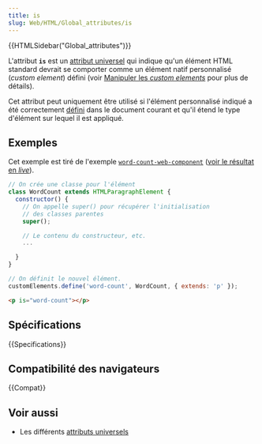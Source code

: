 ```yaml
---
title: is
slug: Web/HTML/Global_attributes/is
---
```


{{HTMLSidebar("Global_attributes")}}

L'attribut **`is`** est un [attribut universel](/fr/docs/Web/HTML/Global_attributes) qui indique qu'un élément HTML standard devrait se comporter comme un élément natif personnalisé (_custom element_) défini (voir [Manipuler les _custom elements_](/fr/docs/Web/API/Web_components/Using_custom_elements) pour plus de détails).

Cet attribut peut uniquement être utilisé si l'élément personnalisé indiqué a été correctement [défini](/fr/docs/Web/API/CustomElementRegistry/define) dans le document courant et qu'il étend le type d'élément sur lequel il est appliqué.

## Exemples

Cet exemple est tiré de l'exemple [`word-count-web-component`](https://github.com/mdn/web-components-examples/tree/master/word-count-web-component) ([voir le résultat en _live_](https://mdn.github.io/web-components-examples/word-count-web-component/)).

```js
// On crée une classe pour l'élément
class WordCount extends HTMLParagraphElement {
  constructor() {
    // On appelle super() pour récupérer l'initialisation
    // des classes parentes
    super();

    // Le contenu du constructeur, etc.
    ...

  }
}

// On définit le nouvel élément.
customElements.define('word-count', WordCount, { extends: 'p' });
```

```html
<p is="word-count"></p>
```

## Spécifications

{{Specifications}}

## Compatibilité des navigateurs

{{Compat}}

## Voir aussi

- Les différents [attributs universels](/fr/docs/Web/HTML/Global_attributes)
